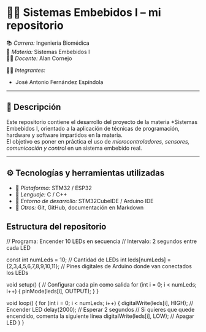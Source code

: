 # 🧑‍💻 Sistemas Embebidos I – mi repositorio 

📚 *Carrera:* Ingeniería Biomédica  
🏫 *Materia:* Sistemas Embebidos I  
👨‍🏫 *Docente:* Alan Cornejo 

👩‍🎓 *Integrantes:*  
- José Antonio Fernández Espíndola 

---

## 📌 Descripción
Este repositorio contiene el desarrollo del proyecto de la materia *Sistemas Embebidos I, orientado a la aplicación de técnicas de programación, hardware y software impartidos en la materia.  
El objetivo es poner en práctica el uso de *microcontroladores, sensores, comunicación y control* en un sistema embebido real.

---

## ⚙ Tecnologías y herramientas utilizadas
- 🔹 *Plataforma:* STM32 / ESP32  
- 🔹 *Lenguaje:* C / C++  
- 🔹 *Entorno de desarrollo:* STM32CubeIDE / Arduino IDE   
- 🔹 *Otros:* Git, GitHub, documentación en Markdown  
##  Estructura del repositorio

// Programa: Encender 10 LEDs en secuencia
// Intervalo: 2 segundos entre cada LED

const int numLeds = 10;          // Cantidad de LEDs
int leds[numLeds] = {2,3,4,5,6,7,8,9,10,11}; // Pines digitales de Arduino donde van conectados los LEDs

void setup() {
  // Configurar cada pin como salida
  for (int i = 0; i < numLeds; i++) {
    pinMode(leds[i], OUTPUT);
  }
}

void loop() {
  for (int i = 0; i < numLeds; i++) {
    digitalWrite(leds[i], HIGH);   // Encender LED
    delay(2000);                   // Esperar 2 segundos
    // Si quieres que quede encendido, comenta la siguiente línea
    digitalWrite(leds[i], LOW);    // Apagar LED
  }
}